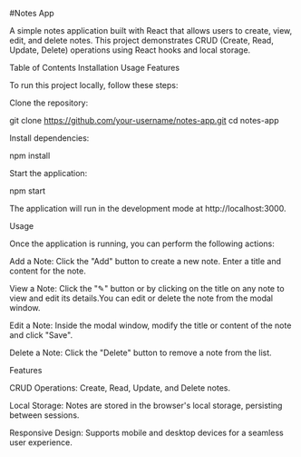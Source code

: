 #﻿Notes App

A simple notes application built with React that allows users to create, view, edit, and delete notes. This project demonstrates CRUD (Create, Read, Update, Delete) operations using React hooks and local storage.

Table of Contents
Installation
Usage
Features

To run this project locally, follow these steps:

Clone the repository:



git clone https://github.com/your-username/notes-app.git
cd notes-app

Install dependencies:

npm install

Start the application:

npm start

The application will run in the development mode at http://localhost:3000.

Usage

Once the application is running, you can perform the following actions:

Add a Note: Click the "Add" button to create a new note. Enter a title and content for the note.

View a Note: Click the "✎" button or by clicking on the title on any note to view and edit its details.You can edit or delete the note from the modal window.

Edit a Note: Inside the modal window, modify the title or content of the note and click "Save".

Delete a Note: Click the "Delete" button to remove a note from the list.

Features

CRUD Operations: Create, Read, Update, and Delete notes.

Local Storage: Notes are stored in the browser's local storage, persisting between sessions.

Responsive Design: Supports mobile and desktop devices for a seamless user experience.
